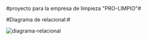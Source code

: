 #proyecto para la empresa de limpieza "PRO-LIMPIO"#

#Diagrama de relacional:#

![diagrama-relacional](https://github.com/user-attachments/assets/07472e0e-1804-45fe-b438-1894c668867a)
